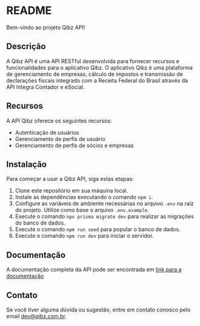 # README

Bem-vindo ao projeto Qibz API!

## Descrição

A Qibz API é uma API RESTful desenvolvida para fornecer recursos e funcionalidades para o aplicativo Qibz. O aplicativo Qibz é uma plataforma de gerenciamento de empresas, cálculo de impostos e transmissão de declarações fiscais integrado com a Receita Federal do Brasil através da API Integra Contador e eSocial.

## Recursos

A API Qibz oferece os seguintes recursos:

- Autenticação de usuários
- Gerenciamento de perfis de usuário
- Gerenciamento de perfis de sócios e empresas

## Instalação

Para começar a usar a Qibz API, siga estas etapas:

1. Clone este repositório em sua máquina local.
2. Instale as dependências executando o comando `npm i`.
3. Configure as variáveis de ambiente necessárias no arquivo `.env` na raiz do projeto. Utilize como base o arquivo `.env.example`.
4. Execute o comando `npx prisma migrate dev` para realizar as migrações do banco de dados.
5. Execute o comando `npm run seed` para popular o banco de dados.
6. Execute o comando `npm run dev` para iniciar o servidor.

## Documentação

A documentação completa da API pode ser encontrada em [link para a documentação](https://www.qibz.com.br)

## Contato

Se você tiver alguma dúvida ou sugestão, entre em contato conosco pelo email [dev@qibz.com.br](mailto:dev@qibz.com.br).
